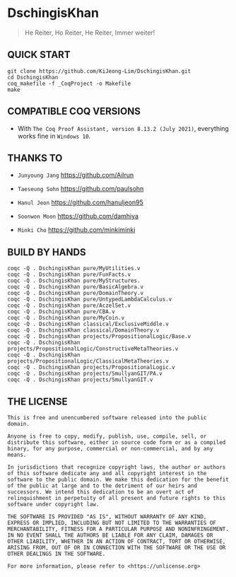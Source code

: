 # DschingisKhan

> He Reiter, Ho Reiter, He Reiter, Immer weiter!

## QUICK START

```
git clone https://github.com/KiJeong-Lim/DschingisKhan.git
cd DschingisKhan
coq_makefile -f _CoqProject -o Makefile
make
```

## COMPATIBLE COQ VERSIONS

- With `The Coq Proof Assistant, version 8.13.2 (July 2021)`, everything works fine in `Windows 10`.

## THANKS TO

- `Junyoung Jang` https://github.com/Ailrun

- `Taeseung Sohn` https://github.com/paulsohn

- `Hanul Jeon` https://github.com/hanuljeon95

- `Soonwon Moon` https://github.com/damhiya

- `Minki Cho` https://github.com/minkiminki

## BUILD BY HANDS

```
coqc -Q . DschingisKhan pure/MyUtilities.v
coqc -Q . DschingisKhan pure/FunFacts.v
coqc -Q . DschingisKhan pure/MyStructures.
coqc -Q . DschingisKhan pure/BasicAlgebra.v
coqc -Q . DschingisKhan pure/DomainTheory.v
coqc -Q . DschingisKhan pure/UntypedLambdaCalculus.v
coqc -Q . DschingisKhan pure/AczelSet.v
coqc -Q . DschingisKhan pure/CBA.v
coqc -Q . DschingisKhan pure/MyCoin.v
coqc -Q . DschingisKhan classical/ExclusiveMiddle.v
coqc -Q . DschingisKhan classical/DomainTheory.v
coqc -Q . DschingisKhan projects/PropositionalLogic/Base.v
coqc -Q . DschingisKhan projects/PropositionalLogic/ConstructiveMetaTheories.v
coqc -Q . DschingisKhan projects/PropositionalLogic/ClassicalMetaTheories.v
coqc -Q . DschingisKhan projects/PropositionalLogic.v
coqc -Q . DschingisKhan projects/SmullyanGIT/PA.v
coqc -Q . DschingisKhan projects/SmullyanGIT.v
```

## THE LICENSE

```
This is free and unencumbered software released into the public domain.

Anyone is free to copy, modify, publish, use, compile, sell, or
distribute this software, either in source code form or as a compiled
binary, for any purpose, commercial or non-commercial, and by any
means.

In jurisdictions that recognize copyright laws, the author or authors
of this software dedicate any and all copyright interest in the
software to the public domain. We make this dedication for the benefit
of the public at large and to the detriment of our heirs and
successors. We intend this dedication to be an overt act of
relinquishment in perpetuity of all present and future rights to this
software under copyright law.

THE SOFTWARE IS PROVIDED "AS IS", WITHOUT WARRANTY OF ANY KIND,
EXPRESS OR IMPLIED, INCLUDING BUT NOT LIMITED TO THE WARRANTIES OF
MERCHANTABILITY, FITNESS FOR A PARTICULAR PURPOSE AND NONINFRINGEMENT.
IN NO EVENT SHALL THE AUTHORS BE LIABLE FOR ANY CLAIM, DAMAGES OR
OTHER LIABILITY, WHETHER IN AN ACTION OF CONTRACT, TORT OR OTHERWISE,
ARISING FROM, OUT OF OR IN CONNECTION WITH THE SOFTWARE OR THE USE OR
OTHER DEALINGS IN THE SOFTWARE.

For more information, please refer to <https://unlicense.org>
```
